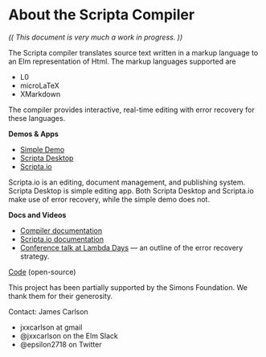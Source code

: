 # About the Scripta Compiler

_(( This document is very much a work in progress. ))_

The Scripta compiler translates source text written
in a markup language to an Elm representation of Html.
The markup languages supported are

- L0
- microLaTeX
- XMarkdown

The compiler
provides interactive, real-time editing with error recovery for 
these languages.



**Demos & Apps**

- [Simple Demo](https://jxxcarlson.github.io/app/scripta-compiler-demo/)
- [Scripta Desktop](https://github.com/jxxcarlson/scripta-tauri/blob/main/README.md)
- [Scripta.io](https://scripta.io)

Scripta.io is an editing, document management, and publishing system.
Scripta Desktop is simple editing app.  Both Scripta Desktop and
Scripta.io make use of error recovery, while the simple demo does not.

**Docs and Videos**

- [Compiler documentation](/docs-scripta-compiler/introduction/)
- [Scripta.io documentation](https://jxxcarlson.github.io/docs-scripta-app)
- [Conference talk at Lambda Days](https://www.youtube.com/watch?v=AE_QzSIsmMI)
— an outline of the error recovery strategy.

[Code](https://github.com/jxxcarlson/scripta-compiler) (open-source)

This project has been partially supported by the 
Simons Foundation.  We thank them for their generosity.

Contact: James Carlson

- jxxcarlson at gmail
- @jxxcarlson on the Elm Slack
- @epsilon2718 on Twitter
